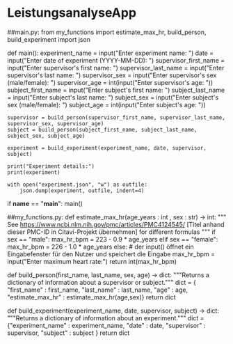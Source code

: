 # LeistungsanalyseApp

##main.py:
from my_functions import estimate_max_hr, build_person, build_experiment
import json

def main():
    experiment_name = input("Enter experiment name: ")
    date = input("Enter date of experiment (YYYY-MM-DD): ")
    supervisor_first_name = input("Enter supervisor's first name: ")
    supervisor_last_name = input("Enter supervisor's last name: ")
    supervisor_sex = input("Enter supervisor's sex (male/female): ")
    supervisor_age = int(input("Enter supervisor's age: "))
    subject_first_name = input("Enter subject's first name: ")
    subject_last_name = input("Enter subject's last name: ")
    subject_sex = input("Enter subject's sex (male/female): ")
    subject_age = int(input("Enter subject's age: "))

    supervisor = build_person(supervisor_first_name, supervisor_last_name, supervisor_sex, supervisor_age)
    subject = build_person(subject_first_name, subject_last_name, subject_sex, subject_age)

    experiment = build_experiment(experiment_name, date, supervisor, subject)

    print("Experiment details:")
    print(experiment)

    with open("experiment.json", "w") as outfile:
        json.dump(experiment, outfile, indent=4)

if __name__ == "__main__":
    main()

##my_functions.py:
def estimate_max_hr(age_years : int , sex : str) -> int:
  """
  See https://www.ncbi.nlm.nih.gov/pmc/articles/PMC4124545/  [Titel anhand dieser PMC-ID in Citavi-Projekt übernehmen]  for different formulas
  """
  if sex == "male":
    max_hr_bpm =  223 - 0.9 * age_years
  elif sex == "female":
    max_hr_bpm = 226 - 1.0 *  age_years
  else:
    # der input() öffnet ein Eingabefenster für den Nutzer und speichert die Eingabe
    max_hr_bpm  = input("Enter maximum heart rate:")
  return int(max_hr_bpm)

def build_person(first_name, last_name, sex, age) -> dict:
    """Returns a dictionary of information about a supervisor or subject."""
    dict = { "first_name" : first_name,
             "last_name" : last_name,
             "age" : age,
             "estimate_max_hr" : estimate_max_hr(age,sex)}
    return dict

def build_experiment(experiment_name, date, supervisor, subject) -> dict:
    """Returns a dictionary of information about an experiment."""
    dict = {"experiment_name" : experiment_name,
            "date" : date,
            "supervisor" :   supervisor,
            "subject" :   subject
            }
    return dict
